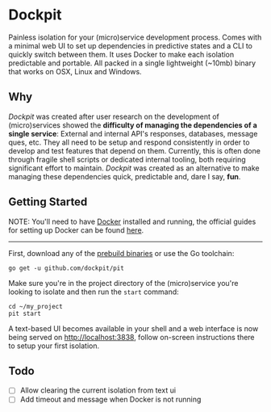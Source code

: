 # Dockpit
Painless isolation for your (micro)service development process. Comes with a minimal web UI to set up dependencies in predictive states and a CLI to quickly switch between them. It uses Docker to make each isolation predictable and portable. All packed in a single lightweight (~10mb) binary that works on OSX, Linux and Windows.

## Why
_Dockpit_ was created after user research on the development of (micro)services showed the __difficulty of managing the dependencies of a single service__: External and internal API's responses, databases, message ques, etc. They all need to be setup and respond consistently in order to develop and test features that depend on them. Currently, this is often done through fragile shell scripts or dedicated internal tooling, both requiring significant effort to maintain. _Dockpit_ was created as an alternative to make managing these dependencies quick, predictable and, dare I say, __fun__.

## Getting Started
NOTE: You'll need to have [Docker](https://docker.com) installed and running, the official guides for setting up Docker can be found [here](https://docs.docker.com/installation/#installation). 

---
First, download any of the [prebuild binaries](https://github.com/dockpit/pit/releases/latest) or use the Go toolchain: 

```
go get -u github.com/dockpit/pit
```
Make sure you're in the project directory of the (micro)service you're looking to isolate and then run the `start` command:

```
cd ~/my_project
pit start
```
A text-based UI becomes available in your shell and a web interface is now being served on [http://localhost:3838](http://localhost:3838), follow on-screen instructions there to setup your first isolation.

## Todo
- [ ] Allow clearing the current isolation from text ui
- [ ] Add timeout and message when Docker is not running